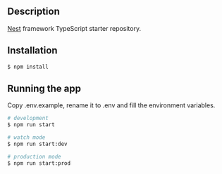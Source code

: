 ## Description

[Nest](https://github.com/nestjs/nest) framework TypeScript starter repository.

## Installation

```bash
$ npm install
```

## Running the app

Copy .env.example, rename it to .env and fill the environment variables.
```bash
# development
$ npm run start

# watch mode
$ npm run start:dev

# production mode
$ npm run start:prod
```

